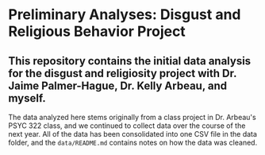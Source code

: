 # Preliminary Analyses: Disgust and Religious Behavior Project
## This repository contains the initial data analysis for the disgust and religiosity project with Dr. Jaime Palmer-Hague, Dr. Kelly Arbeau, and myself.
The data analyzed here stems originally from a class project in Dr. Arbeau's PSYC 322 class, and we continued to collect data over the course of the next year. All of the data has been consolidated into one CSV file in the data folder, and the `data/README.md` contains notes on how the data was cleaned.
